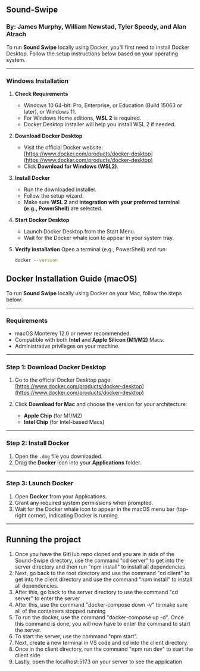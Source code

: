 ## Sound-Swipe

### By: James Murphy, William Newstad, Tyler Speedy, and Alan Atrach

To run **Sound Swipe** locally using Docker, you’ll first need to install Docker Desktop. Follow the setup instructions below based on your operating system.

---

### Windows Installation

1. **Check Requirements**
   - Windows 10 64-bit: Pro, Enterprise, or Education (Build 15063 or later), or Windows 11.
   - For Windows Home editions, **WSL 2** is required.
   - Docker Desktop installer will help you install WSL 2 if needed.

2. **Download Docker Desktop**
   - Visit the official Docker website:  
     [https://www.docker.com/products/docker-desktop](https://www.docker.com/products/docker-desktop)
   - Click **Download for Windows (WSL2)**.

3. **Install Docker**
   - Run the downloaded installer.
   - Follow the setup wizard.
   - Make sure **WSL 2** and **integration with your preferred terminal (e.g., PowerShell)** are selected.

4. **Start Docker Desktop**
   - Launch Docker Desktop from the Start Menu.
   - Wait for the Docker whale icon to appear in your system tray.

5. **Verify Installation**
   Open a terminal (e.g., PowerShell) and run:
   ```bash
   docker --version


## Docker Installation Guide (macOS)

To run **Sound Swipe** locally using Docker on your Mac, follow the steps below:

---

### Requirements

- macOS Monterey 12.0 or newer recommended.
- Compatible with both **Intel** and **Apple Silicon (M1/M2)** Macs.
- Administrative privileges on your machine.

---

### Step 1: Download Docker Desktop

1. Go to the official Docker Desktop page:  
   [https://www.docker.com/products/docker-desktop](https://www.docker.com/products/docker-desktop)

2. Click **Download for Mac** and choose the version for your architecture:
   - **Apple Chip** (for M1/M2)
   - **Intel Chip** (for Intel-based Macs)

---

### Step 2: Install Docker

1. Open the `.dmg` file you downloaded.
2. Drag the **Docker** icon into your **Applications** folder.

---

### Step 3: Launch Docker

1. Open **Docker** from your Applications.
2. Grant any required system permissions when prompted.
3. Wait for the Docker whale icon to appear in the macOS menu bar (top-right corner), indicating Docker is running.

---

## Running the project

1. Once you have the GitHub repo cloned and you are in side of the Sound-Swipe directory, use the command "cd server" to get into the server directory and then run "npm install" to install all dependencies
2. Next, go back to the root directory and use the command "cd client" to get into the client directory and use the command "npm install" to install all dependencies.
3. After this, go back to the server directory to use the command "cd server" to enter the server
4. After this, use the command "docker-compose down -v" to make sure all of the containers stopped running
5. To run the docker, use the command "docker-compose up -d". Once this command is done, you will now have to enter the command to start the server.
6. To start the server, use the command "npm start".
7. Next, create a new terminal in VS code and cd into the client directory.
8. Once in the client directory, run the command "npm run dev" to start the client side
9. Lastly, open the localhost:5173 on your server to see the application

